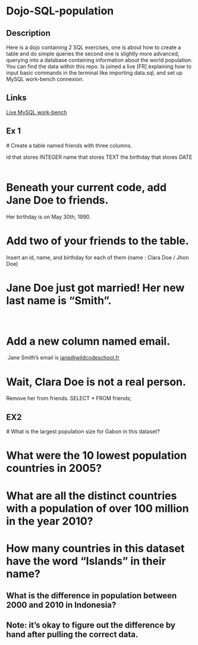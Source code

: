 # Dojo-SQL-population

## Description

Here is a dojo containing 2 SQL exercises, one is about how to create a table and do simple queries the second one is slightly more advanced, querying into a database containing information about the world population. You can find the data within this repo. 
Is joined a live [FR] explaining how to input basic commands in the terminal like importing data.sql, and set up MySQL work-bench connexion.

## Links

[Live MySQL work-bench](https://www.youtube.com/watch?v=WL_AWBl6Ktk&feature=youtu.be)  


## Ex 1

#​ Create a table named friends with three columns.

id that stores INTEGER
name that stores TEXT
the birthday that stores DATE
​
# Beneath your current code, add Jane Doe to friends.
Her birthday is on May 30th, 1990.
​
# Add two of your friends to the table.
Insert an id, name, and birthday for each of them
(name : Clara Doe / Jhon Doe)
​​
# Jane Doe just got married! Her new last name is “Smith”.
​
# Add a new column named email.
​
Jane Smith’s email is jane@wildcodeschool.fr
​
# Wait, Clara Doe is not a real person.

Remove her from friends.​
SELECT * FROM friends;
​

## EX2
​# What is the largest population size for Gabon in this dataset?
# What were the 10 lowest population countries in 2005?
# What are all the distinct countries with a population of over 100 million in the year 2010?
# How many countries in this dataset have the word “Islands” in their name?
## What is the difference in population between 2000 and 2010 in Indonesia?
## Note: it’s okay to figure out the difference by hand after pulling the correct data.
